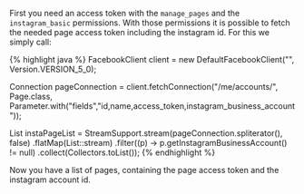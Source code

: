 First you need an access token with the `manage_pages` and the `instagram_basic` permissions. With those permissions it is possible to fetch the needed page access token including the instagram id. For this we simply call:

{% highlight java %}
FacebookClient client = new DefaultFacebookClient("<user access token>", Version.VERSION_5_0);

Connection<Page> pageConnection = client.fetchConnection("/me/accounts/", Page.class, Parameter.with("fields","id,name,access_token,instagram_business_account"));

List<Page> instaPageList = StreamSupport.stream(pageConnection.spliterator(), false)
	.flatMap(List::stream)
	.filter((p) -> p.getInstagramBusinessAccount() != null)
    .collect(Collectors.toList());
{% endhighlight %}

Now you have a list of pages, containing the page access token and the instagram account id. 
